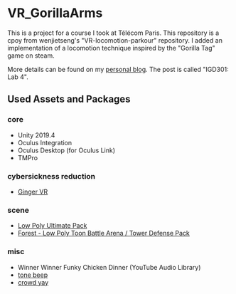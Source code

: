 # VR_GorillaArms

This is a project for a course I took at  Télécom Paris. This repository is a cpoy from wenjietseng's "VR-locomotion-parkour" repository. I added an implementation of a locomotion technique inspired by the "Gorilla Tag" game on steam.
 
More details can be found on my [personal blog](https://yassinemankai.netlify.app/). The post is called "IGD301: Lab 4".

## Used Assets and Packages
### core
- Unity 2019.4
- Oculus Integration
- Oculus Desktop (for Oculus Link)
- TMPro
### cybersickness reduction
- [Ginger VR](https://github.com/angsamuel/GingerVR)
### scene
- [Low Poly Ultimate Pack](https://assetstore.unity.com/packages/3d/props/low-poly-ultimate-pack-54733)
- [Forest - Low Poly Toon Battle Arena / Tower Defense Pack](https://assetstore.unity.com/packages/3d/environments/forest-low-poly-toon-battle-arena-tower-defense-pack-100080)
### misc
- Winner Winner Funky Chicken Dinner (YouTube Audio Library)
- [tone beep](https://freesound.org/people/pan14/sounds/263133/)
- [crowd yay](https://freesound.org/people/mlteenie/sounds/169233/)

